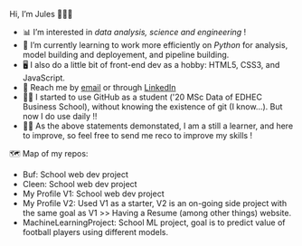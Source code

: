Hi, I’m Jules 🧔🏻‍♂️

- 📊 I’m interested in *data analysis, science and engineering* !
- 🐍 I’m currently learning to work more efficiently on *Python* for analysis, model building and deployement, and pipeline building.
- 🖥 I also do a little bit of front-end dev as a hobby: HTML5, CSS3, and JavaScript.
- 📧 Reach me by [email](mailto:jules.guillot@edhec.com) or through [LinkedIn](https://www.linkedin.com/in/jules-guillot)
- 😶‍🌫️ I started to use GitHub as a student ('20 MSc Data of EDHEC Business School), without knowing the existence of git (I know...). But now I do use daily !!
- 👶🏻 As the above statements demonstated, I am a still a learner, and here to improve, so feel free to send me reco to improve my skills !

🗺 Map of my repos:

- Buf: School web dev project
- Cleen: School web dev project
- My Profile V1: School web dev project
- My Profile V2: Used V1 as a starter, V2 is an on-going side project with the same goal as V1 >> Having a Resume (among other things) website.
- MachineLearningProject: School ML project, goal is to predict value of football players using different models.

